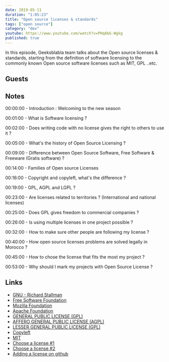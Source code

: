 ```yaml
---
date: 2019-05-11
duration: "1:05:23"
title: "Open source licenses & standards"
tags: ["open source"]
category: "dev"
youtube: https://www.youtube.com/watch?v=PHqAbG-Wgkg
published: true
---
```


In this episode, Geeksblabla team talks about the Open source licenses & standards, starting from the definition of software licensing to the commonly known Open source software licenses such as MIT, GPL ..etc.

## Guests

## Notes

00:00:00 - Introduction : Welcoming to the new season

00:01:00 - What is Software licensing ?

00:02:00 - Does writing code with no license gives the right to others to use it ?

00:05:00 - What's the history of Open Source Licensing ?

00:09:00 - Difference between Open Source Software, Free Software & Freeware (Gratis software) ?

00:14:00 - Families of Open source Licenses

00:16:00 - Copyright and copyleft, what's the difference ?

00:19:00 - GPL, AGPL and LGPL ?

00:23:00 - Are licenses related to territories ? (International and national licenses)

00:25:00 - Does GPL gives freedom to commercial companies ?

00:26:00 - Is using multiple licenses in one project possible ?

00:32:00 - How to make sure other people are following my license ?

00:40:00 - How open source licenses problems are solved legally in Morocco ?

00:45:00 - How to chose the license that fits the most my project ?

00:53:00 - Why should I mark my projects with Open Source License ?

## Links

- [GNU - Richard Stallman](https://en.wikipedia.org/wiki/GNU_Project)
- [Free Software Foundation](https://www.fsf.org/)
- [Mozilla Foundation](https://foundation.mozilla.org/fr/)
- [Apache Foundation](https://www.apache.org/)
- [GENERAL PUBLIC LICENSE (GPL)](https://www.gnu.org/licenses/gpl-3.0.en.html)
- [AFFERO GENERAL PUBLIC LICENSE (AGPL)](https://www.gnu.org/licenses/agpl-3.0.en.html)
- [LESSER GENERAL PUBLIC LICENSE (GPL)](https://www.gnu.org/licenses/lgpl-3.0.en.html)
- [Copyleft](https://www.copyleft.org/)
- [MIT](https://en.wikipedia.org/wiki/Free_Software_Foundation)
- [Choose a license #1](https://ufal.github.io/public-license-selector/)
- [Choose a license #2](https://choosealicense.com/)
- [Adding a license on github](https://help.github.com/en/articles/adding-a-license-to-a-repository)
